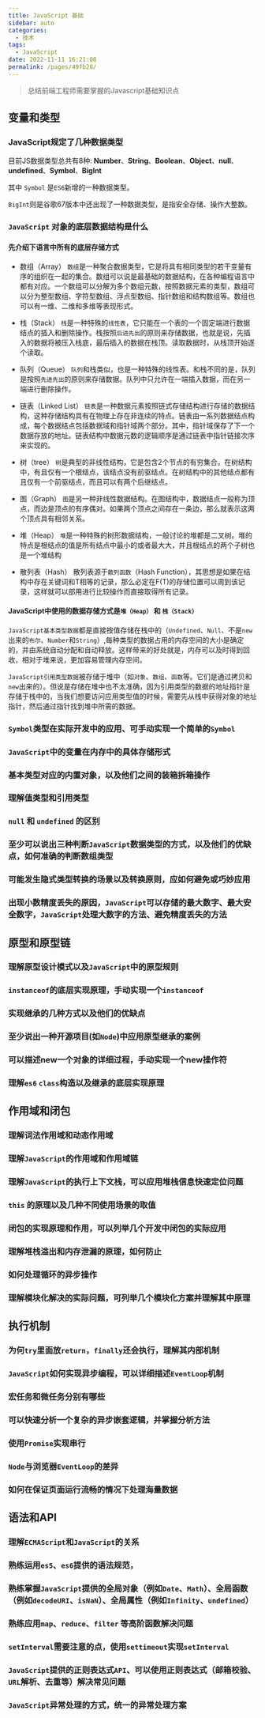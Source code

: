 ```yaml
---
title: JavaScript 基础
sidebar: auto
categories: 
  - 技术
tags: 
  - JavaScript
date: 2022-11-11 16:21:08
permalink: /pages/49fb28/
---
```


> 总结前端工程师需要掌握的Javascript基础知识点
<!-- more -->
## 变量和类型

### JavaScript规定了几种数据类型
目前JS数据类型总共有8种: **Number**、**String**、**Boolean**、**Object**、**null**、**undefined**、**Symbol**、**BigInt**

其中 `Symbol` 是`ES6`新增的一种数据类型。

`BigInt`则是谷歌67版本中还出现了一种数据类型，是指安全存储、操作大整数。


### `JavaScript` 对象的底层数据结构是什么
#### 先介绍下语言中所有的底层存储方式
- 数组（Array）
  `数组`是一种聚合数据类型，它是将具有相同类型的若干变量有序的组织在一起的集合。数组可以说是最基础的数据结构，在各种编程语言中都有对应。一个数组可以分解为多个数组元数，按照数据元素的类型，数组可以分为整型数组、字符型数组、浮点型数组、指针数组和结构数组等。数组也可以有一维、二维和多维等表现形式。

- 栈（Stack）
  `栈`是一种特殊的`线性表`，它只能在一个表的一个固定端进行数据结点的插入和删除操作。栈按照`后进先出`的原则来存储数据，也就是说，先插入的数据将被压入栈底，最后插入的数据在栈顶。读取数据时，从栈顶开始逐个读取。

- 队列（Queue）
  `队列`和栈类似，也是一种特殊的线性表。和栈不同的是，队列是按照`先进先出`的原则来存储数据。队列中只允许在一端插入数据，而在另一端进行删除操作。

- 链表（Linked List）
  `链表`是一种数据元素按照链式存储结构进行存储的数据结构，这种存储结构具有在物理上存在非连续的特点。链表由一系列数据结点构成，每个数据结点包括数据域和指针域两个部分。其中，指针域保存了下一个数据存放的地址。链表结构中数据元数的逻辑顺序是通过链表中指针链接次序来实现的。

- 树（tree）
  `树`是典型的非线性结构，它是包含2个节点的有穷集合。在树结构中，有且仅有一个根结点，该结点没有前驱结点。在树结构中的其他结点都有且仅有一个前驱结点，而且可以有两个后继结点。

- 图（Graph）
  `图`是另一种非线性数据结构。在图结构中，数据结点一般称为顶点，而边是顶点的有序偶对。如果两个顶点之间存在一条边，那么就表示这两个顶点具有相邻关系。

- 堆（Heap）
  `堆`是一种特殊的树形数据结构，一般讨论的堆都是二叉树。堆的特点是根结点的值是所有结点中最小的或者最大大，并且根结点的两个子树也是一个堆结构

- 散列表（Hash）
  散列表源于`散列函数`（Hash Function），其思想是如果在结构中存在关键词和T相等的记录，那么必定在F(T)的存储位置可以周到该记录，这样就可以部用进行比较操作而直接取得所有记录。

#### JavaScript中使用的数据存储方式是`堆（Heap）` 和 `栈（Stack）`
`JavaScript基本类型数据`都是直接按值存储在栈中的（`Undefined`、`Null`、不是`new`出来的`布尔`、`Number`和`String`）,每种类型的数据占用的内存空间的大小是确定的，并由系统自动分配和自动释放。这样带来的好处就是，内存可以及时得到回收，相对于堆来说，更加容易管理内存空间。

`JavaScript引用类型数据`被存储于堆中（如`对象`、`数组`、`函数`等。它们是通过拷贝和`new`出来的）。但说是存储在堆中也不太准确，因为引用类型的数据的地址指针是存储于栈中的，当我们想要访问应用类型值的时候，需要先从栈中获得对象的地址指针，然后通过指针找到堆中所需的数据。

### `Symbol`类型在实际开发中的应用、可手动实现一个简单的`Symbol`

### `JavaScript`中的变量在内存中的具体存储形式

### 基本类型对应的内置对象，以及他们之间的装箱拆箱操作

### 理解值类型和引用类型

### `null` 和 `undefined` 的区别

### 至少可以说出三种判断`JavaScript`数据类型的方式，以及他们的优缺点，如何准确的判断数组类型

### 可能发生隐式类型转换的场景以及转换原则，应如何避免或巧妙应用

### 出现小数精度丢失的原因，`JavaScript`可以存储的最大数字、最大安全数字，`JavaScript`处理大数字的方法、避免精度丢失的方法



## 原型和原型链

### 理解原型设计模式以及`JavaScript`中的原型规则

### `instanceof`的底层实现原理，手动实现一个`instanceof`

### 实现继承的几种方式以及他们的优缺点

### 至少说出一种开源项目(如`Node`)中应用原型继承的案例

### 可以描述new一个对象的详细过程，手动实现一个new操作符

### 理解`es6` `class`构造以及继承的底层实现原理



## 作用域和闭包

### 理解词法作用域和动态作用域

### 理解`JavaScript`的作用域和作用域链

### 理解`JavaScript`的执行上下文栈，可以应用堆栈信息快速定位问题

### `this` 的原理以及几种不同使用场景的取值

### 闭包的实现原理和作用，可以列举几个开发中闭包的实际应用

### 理解堆栈溢出和内存泄漏的原理，如何防止

### 如何处理循环的异步操作

### 理解模块化解决的实际问题，可列举几个模块化方案并理解其中原理



## 执行机制

### 为何`try`里面放`return`，`finally`还会执行，理解其内部机制

### `JavaScript`如何实现异步编程，可以详细描述`EventLoop`机制

### 宏任务和微任务分别有哪些

### 可以快速分析一个复杂的异步嵌套逻辑，并掌握分析方法

### 使用`Promise`实现串行

### `Node`与浏览器`EventLoop`的差异

### 如何在保证页面运行流畅的情况下处理海量数据



## 语法和API

### 理解`ECMAScript`和`JavaScript`的关系

### 熟练运用`es5`、`es6`提供的语法规范，

### 熟练掌握`JavaScript`提供的全局对象（例如`Date`、`Math`）、全局函数（例如`decodeURI`、`isNaN`）、全局属性（例如`Infinity`、`undefined`）

### 熟练应用`map`、`reduce`、`filter` 等高阶函数解决问题

### `setInterval`需要注意的点，使用`settimeout`实现`setInterval`

### `JavaScript`提供的正则表达式`API`、可以使用正则表达式（邮箱校验、`URL`解析、去重等）解决常见问题

### `JavaScript`异常处理的方式，统一的异常处理方案
